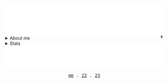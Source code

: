 <!-- Header -->
<img align="center" src="https://github.com/AlexRoman777/AlexRoman777/blob/stats/images/rain.svg" alt="Header" />

<details>

<summary>About me  <img align="right" src="https://github.com/AlexRoman777/AlexRoman777/blob/stats/images/alex.png" alt="ME" width=2% /></summary>

```yaml
🔴 ⚫️ 🟢
name: Alex Roman
education: DevOps Engineer @ Nackademin 🎓
located_in: Stockholm, Sweden
jobs:
  Site Reliability Engineer:
    company: Extenda Retail 🛒
    duration: 2023 - Present

skills: { Kubernetes: 🚢, Terraform: 🏗️, Python: 🐍, Bash: 🐚, Linux: 🐧, Git: 🌳, Docker: 🐳, Jenkins: 🚀, Prometheus: 📈, Grafana: 📊, Ansible: 🛠️ }
```

</details>

<details>

<summary>Stats  <img align="right" src="https://github.com/AlexRoman777/AlexRoman777/blob/stats/images/iso.svg" alt="ISO" width=2% /></summary>

<p align="center">
  <img src="https://github.com/AlexRoman777/AlexRoman777/blob/stats/metrics/metrics.svg" alt="Metrics" />

</details>

<!-- Footer -->
<img align="center" src="https://github.com/AlexRoman777/AlexRoman777/blob/stats/images/footer.svg" alt="Footer" />

<p align="center">
  <samp>
    <a href="https://alexroman.se">me</a> .
    <a href="https://devops22.se">22</a> .
    <a href="https://devops23.se">23</a>
  </samp>
</p>
